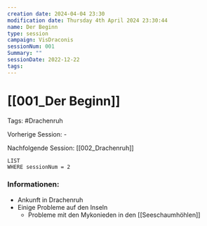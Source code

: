 ```yaml
---
creation date: 2024-04-04 23:30 
modification date: Thursday 4th April 2024 23:30:44 
name: Der Beginn
type: session 
campaign: VisDraconis
sessionNum: 001
Summary: ""
sessionDate: 2022-12-22
tags:
--- 
```


# [[001_Der Beginn]]

Tags: #Drachenruh 

Vorherige Session: -

Nachfolgende Session: [[002_Drachenruh]]
```dataview
LIST
WHERE sessionNum = 2
```

### Informationen:
- Ankunft in Drachenruh
- Einige Probleme auf den Inseln
	- Probleme mit den Mykonieden in den [[Seeschaumhöhlen]]
